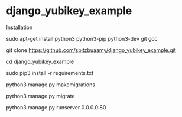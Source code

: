 # django_yubikey_example

Installation

sudo apt-get install python3 python3-pip python3-dev git gcc

git clone https://github.com/spitzbuaamy/django_yubikey_example.git

cd django_yubikey_example

sudo pip3 install -r requirements.txt

python3 manage.py makemigrations

python3 manage.py migrate

python3 manage.py runserver 0.0.0.0:80

